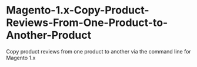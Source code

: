 # Magento-1.x-Copy-Product-Reviews-From-One-Product-to-Another-Product
Copy product reviews from one product to another via the command line for Magento 1.x
